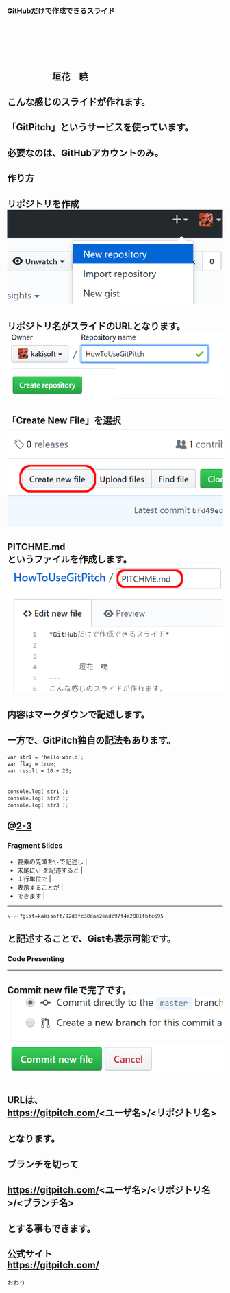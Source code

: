 ### GitHubだけで作成できるスライド
　  

　  
　  
　　　　　垣花　暁
---
こんな感じのスライドが作れます。
---
「GitPitch」というサービスを使っています。
---
必要なのは、GitHubアカウントのみ。
---
作り方
---
リポジトリを作成  
<img src="img/01.png">
---
リポジトリ名がスライドのURLとなります。  
<img src="img/02.png"/>
---
「Create New File」を選択  　
<img src="img/03.png"/>
---
PITCHME.md  
というファイルを作成します。  
<img src="img/04.png"/>  
---
内容はマークダウンで記述します。
---
一方で、GitPitch独自の記法もあります。
---

```
var str1 = 'hello world';
var flag = true;
var result = 10 + 20;


console.log( str1 );
console.log( str2 );
console.log( str3 );
```
@[2-3](flagに「true」を代入)
---
### Fragment Slides
- 要素の先頭を```\-```で記述し |
- 末尾に```\|``` を記述すると |
- １行単位で                |
- 表示することが            |
- できます                 |
---
```
\---?gist=kakisoft/92d3fc38dae2eadc97f4a2881fbfc695
```
と記述することで、Gistも表示可能です。
---
### Code Presenting

---
Commit new fileで完了です。  
<img src="img/05.png"/>
---
URLは、   
　  
https://gitpitch.com/<ユーザ名>/<リポジトリ名>  
　   
となります。
---
ブランチを切って  
　  
https://gitpitch.com/<ユーザ名>/<リポジトリ名>/<ブランチ名>  
　  
とする事もできます。
---
公式サイト  
https://gitpitch.com/
---
おわり
